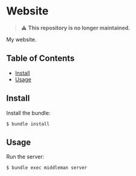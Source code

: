 # Website

> :warning: **This repository is no longer maintained.**

My website.

## Table of Contents

* [Install](#install)
* [Usage](#usage)

## Install

Install the bundle:

```
$ bundle install
```

## Usage

Run the server:

```
$ bundle exec middleman server
```